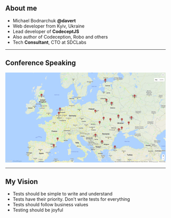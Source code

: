 
##  About me 

* Michael Bodnarchuk **@davert**
* Web developer from Kyiv, Ukraine
* Lead developer of **CodeceptJS**
* Also author of Codeception, Robo and others
* Tech **Consultant**, CTO at SDCLabs 


---

## Conference Speaking

![](img/map.png)

---

## My Vision

* Tests should be simple to write and understand
* Tests have their priority. Don't write tests for everything
* Tests should follow business values
* Testing should be joyful
